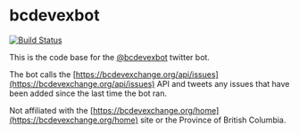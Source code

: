 # bcdevexbot

[![Build Status](https://travis-ci.org/MonicaG/bcdevexbot.svg?branch=master)](https://travis-ci.org/MonicaG/bcdevexbot)

This is the code base for the [@bcdevexbot](https://twitter.com/bcdevexbot) twitter bot. 

The bot calls the [https://bcdevexchange.org/api/issues](https://bcdevexchange.org/api/issues) API and tweets any issues that have been added since the last time the bot ran.

Not affiliated with the [https://bcdevexchange.org/home](https://bcdevexchange.org/home) site or the Province of British Columbia.


